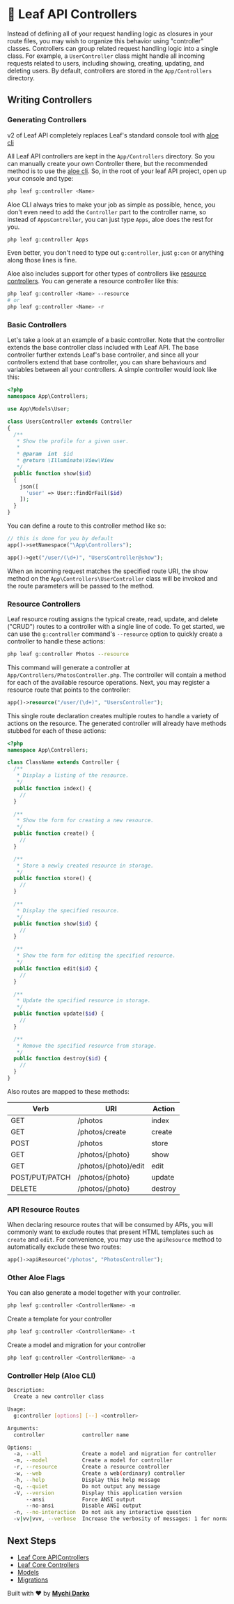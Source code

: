# 🏀 Leaf API Controllers

Instead of defining all of your request handling logic as closures in your route files, you may wish to organize this behavior using "controller" classes. Controllers can group related request handling logic into a single class. For example, a `UserController` class might handle all incoming requests related to users, including showing, creating, updating, and deleting users. By default, controllers are stored in the `App/Controllers` directory.

## Writing Controllers

### Generating Controllers

<p class="alert -warning">
  v2 of Leaf API completely replaces Leaf's standard console tool with <a href="/#/aloe-cli/">aloe cli</a>
</p>

All Leaf API controllers are kept in the `App/Controllers` directory. So you can manually create your own Controller there, but the recommended method is to use the [aloe cli](/aloe-cli/). So, in the root of your leaf API project, open up your console and type:

```sh
php leaf g:controller <Name>
```

Aloe CLI always tries to make your job as simple as possible, hence, you don't even need to add the `Controller` part to the controller name, so instead of `AppsController`, you can just type `Apps`, aloe does the rest for you.

```sh
php leaf g:controller Apps
```

Even better, you don't need to type out `g:controller`, just `g:con` or anything along those lines is fine.

Aloe also includes support for other types of controllers like [resource controllers](/leaf-api/v/2.0-beta/core/controllers?id=resource-controllers). You can generate a resource controller like this:

```sh
php leaf g:controller <Name> --resource
# or
php leaf g:controller <Name> -r
```

### Basic Controllers

Let's take a look at an example of a basic controller. Note that the controller extends the base controller class included with Leaf API. The base controller further extends Leaf's base controller, and since all your controllers extend that base controller, you can share behaviours and variables between all your controllers. A simple controller would look like this:

```php
<?php
namespace App\Controllers;

use App\Models\User;

class UsersController extends Controller
{
  /**
   * Show the profile for a given user.
   *
   * @param  int  $id
   * @return \Illuminate\View\View
   */
  public function show($id)
  {
    json([
      'user' => User::findOrFail($id)
    ]);
  }
}
```

You can define a route to this controller method like so:

```php
// this is done for you by default
app()->setNamespace("\App\Controllers");

app()->get("/user/(\d+)", "UsersController@show");
```

When an incoming request matches the specified route URI, the show method on the `App\Controllers\UserController` class will be invoked and the route parameters will be passed to the method.

### Resource Controllers

Leaf resource routing assigns the typical create, read, update, and delete ("CRUD") routes to a controller with a single line of code. To get started, we can use the `g:controller` command's `--resource` option to quickly create a controller to handle these actions:

```sh
php leaf g:controller Photos --resource
```

This command will generate a controller at `App/Controllers/PhotosController.php`. The controller will contain a method for each of the available resource operations. Next, you may register a resource route that points to the controller:

```php
app()->resource("/user/(\d+)", "UsersController");
```

This single route declaration creates multiple routes to handle a variety of actions on the resource. The generated controller will already have methods stubbed for each of these actions:

```php
<?php
namespace App\Controllers;

class ClassName extends Controller {
  /**
   * Display a listing of the resource.
   */
  public function index() {
    //
  }

  /**
   * Show the form for creating a new resource.
   */
  public function create() {
    //
  }

  /**
   * Store a newly created resource in storage.
   */
  public function store() {
    //
  }

  /**
   * Display the specified resource.
   */
  public function show($id) {
    //
  }

  /**
   * Show the form for editing the specified resource.
   */
  public function edit($id) {
    //
  }

  /**
   * Update the specified resource in storage.
   */
  public function update($id) {
    //
  }

  /**
   * Remove the specified resource from storage.
   */
  public function destroy($id) {
    //
  }
}
```

Also routes are mapped to these methods:

| Verb           |   URI                   | Action  |
|----------------|-------------------------|---------|
| GET            |  /photos                | index   |
| GET            |  /photos/create         | create  |
| POST           |  /photos                | store   |
| GET            |  /photos/{photo}        | show    |
| GET            |  /photos/{photo}/edit   | edit    |
| POST/PUT/PATCH |  /photos/{photo}        | update  |
| DELETE         |  /photos/{photo}        | destroy |

### API Resource Routes

When declaring resource routes that will be consumed by APIs, you will commonly want to exclude routes that present HTML templates such as `create` and `edit`. For convenience, you may use the `apiResource` method to automatically exclude these two routes:

```php
app()->apiResource("/photos", "PhotosController");
```

### Other Aloe Flags

You can also generate a model together with your controller.

```bash
php leaf g:controller <ControllerName> -m
```

Create a template for your controller

```bash
php leaf g:controller <ControllerName> -t
```

Create a model and migration for your  controller

```bash
php leaf g:controller <ControllerName> -a
```

### Controller Help (Aloe CLI)

```bash
Description:
  Create a new controller class

Usage:
  g:controller [options] [--] <controller>

Arguments:
  controller            controller name

Options:
  -a, --all             Create a model and migration for controller
  -m, --model           Create a model for controller
  -r, --resource        Create a resource controller
  -w, --web             Create a web(ordinary) controller
  -h, --help            Display this help message
  -q, --quiet           Do not output any message
  -V, --version         Display this application version
      --ansi            Force ANSI output
      --no-ansi         Disable ANSI output
  -n, --no-interaction  Do not ask any interactive question
  -v|vv|vvv, --verbose  Increase the verbosity of messages: 1 for normal output, 2 for more verbose output and 3 for debu
```

## Next Steps

- [Leaf Core APIControllers](/leaf/v/2.4-beta/core/api-controller)
- [Leaf Core Controllers](/leaf/v/2.4-beta/core/controller)
- [Models](/leaf-api/v/2.0-beta/core/models)
- [Migrations](/leaf-api/v/2.0-beta/database/migrations)

Built with ❤ by [**Mychi Darko**](//mychi.netlify.app)
